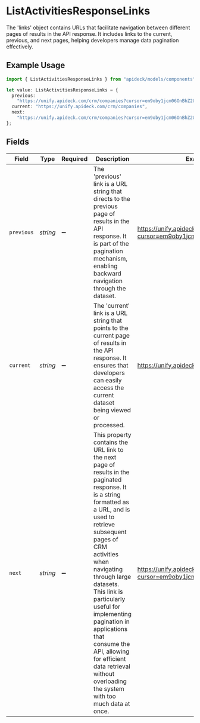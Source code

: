 # ListActivitiesResponseLinks

The 'links' object contains URLs that facilitate navigation between different pages of results in the API response. It includes links to the current, previous, and next pages, helping developers manage data pagination effectively.

## Example Usage

```typescript
import { ListActivitiesResponseLinks } from "apideck/models/components";

let value: ListActivitiesResponseLinks = {
  previous:
    "https://unify.apideck.com/crm/companies?cursor=em9oby1jcm06OnBhZ2U6OjE%3D",
  current: "https://unify.apideck.com/crm/companies",
  next:
    "https://unify.apideck.com/crm/companies?cursor=em9oby1jcm06OnBhZ2U6OjM",
};
```

## Fields

| Field                                                                                                                                                                                                                                                                                                                                                                                                                                | Type                                                                                                                                                                                                                                                                                                                                                                                                                                 | Required                                                                                                                                                                                                                                                                                                                                                                                                                             | Description                                                                                                                                                                                                                                                                                                                                                                                                                          | Example                                                                                                                                                                                                                                                                                                                                                                                                                              |
| ------------------------------------------------------------------------------------------------------------------------------------------------------------------------------------------------------------------------------------------------------------------------------------------------------------------------------------------------------------------------------------------------------------------------------------ | ------------------------------------------------------------------------------------------------------------------------------------------------------------------------------------------------------------------------------------------------------------------------------------------------------------------------------------------------------------------------------------------------------------------------------------ | ------------------------------------------------------------------------------------------------------------------------------------------------------------------------------------------------------------------------------------------------------------------------------------------------------------------------------------------------------------------------------------------------------------------------------------ | ------------------------------------------------------------------------------------------------------------------------------------------------------------------------------------------------------------------------------------------------------------------------------------------------------------------------------------------------------------------------------------------------------------------------------------ | ------------------------------------------------------------------------------------------------------------------------------------------------------------------------------------------------------------------------------------------------------------------------------------------------------------------------------------------------------------------------------------------------------------------------------------ |
| `previous`                                                                                                                                                                                                                                                                                                                                                                                                                           | *string*                                                                                                                                                                                                                                                                                                                                                                                                                             | :heavy_minus_sign:                                                                                                                                                                                                                                                                                                                                                                                                                   | The 'previous' link is a URL string that directs to the previous page of results in the API response. It is part of the pagination mechanism, enabling backward navigation through the dataset.                                                                                                                                                                                                                                      | https://unify.apideck.com/crm/companies?cursor=em9oby1jcm06OnBhZ2U6OjE%3D                                                                                                                                                                                                                                                                                                                                                            |
| `current`                                                                                                                                                                                                                                                                                                                                                                                                                            | *string*                                                                                                                                                                                                                                                                                                                                                                                                                             | :heavy_minus_sign:                                                                                                                                                                                                                                                                                                                                                                                                                   | The 'current' link is a URL string that points to the current page of results in the API response. It ensures that developers can easily access the current dataset being viewed or processed.                                                                                                                                                                                                                                       | https://unify.apideck.com/crm/companies                                                                                                                                                                                                                                                                                                                                                                                              |
| `next`                                                                                                                                                                                                                                                                                                                                                                                                                               | *string*                                                                                                                                                                                                                                                                                                                                                                                                                             | :heavy_minus_sign:                                                                                                                                                                                                                                                                                                                                                                                                                   | This property contains the URL link to the next page of results in the paginated response. It is a string formatted as a URL, and is used to retrieve subsequent pages of CRM activities when navigating through large datasets. This link is particularly useful for implementing pagination in applications that consume the API, allowing for efficient data retrieval without overloading the system with too much data at once. | https://unify.apideck.com/crm/companies?cursor=em9oby1jcm06OnBhZ2U6OjM                                                                                                                                                                                                                                                                                                                                                               |